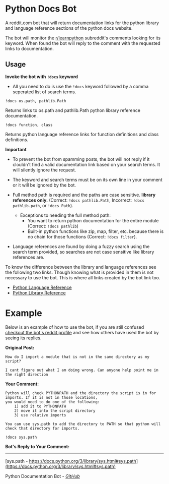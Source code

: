# Python Docs Bot
A reddit.com bot that will return documentation links for the python library and language reference sections of the python docs website.  
  
The bot will monitor the [r/learnpython](https://www.reddit.com/r/learnpython/) subreddit's comments looking for its keyword. When found the bot will reply to the comment with the requested links to documentation.  
  
## Usage

**Invoke the bot with `!docs` keyword**  
- All you need to do is use the `!docs` keyword followed by a comma seperated list of search terms.  
```
!docs os.path, pathlib.Path
```   
Returns links to os.path and pathlib.Path python library reference documentation.  
```  
!docs function, class
```  
Returns python language reference links for function definitions and class definitions.  
    
**Important**  
- To prevent the bot from spamming posts, the bot will not reply if it clouldn't find a valid documentation link based on your search terms. It will silently ignore the request.  
  
- The keyword and search terms must be on its own line in your comment or it will be ignored by the bot.  
  
- Full method path is required and the paths are case sensitive. **library references only.** (Correct: `!docs pathlib.Path`, Incorrect: `!docs pathlib.path`, or `!docs Path`). 
  - Exceptions to needing the full method path:
    - You want to return python documentation for the entire module (Correct: `!docs pathlib`) 
    - Built-in python functions like zip, map, filter, etc. because there is no chain for those functions (Correct: `!docs filter`).  
  
- Language references are found by doing a fuzzy search using the search term provided, so searches are not case sensitive like library references are.  
  
To know the difference between the library and language references see the following two links. Though knowing what is provided in them is not necessary to use the bot. This is where all links created by the bot link too.  
  - [Python Language Reference](https://docs.python.org/3/reference/index.html)  
  - [Python Library Reference](https://docs.python.org/3/library/index.html)  
  
# Example
  
Below is an example of how to use the bot, if you are still confused [checkout the bot's reddit profile](https://www.reddit.com/user/py_reference_bot) and see how others have used the bot by seeing its replies.  
  
**Original Post:**  
  
```
How do I import a module that is not in the same directory as my script?

I cant figure out what I am doing wrong. Can anyone help point me in the right direction
```

**Your Comment:**  
  
```
Python will check PYTHONPATH and the directory the script is in for imports. If it is not in those locations,  
you would need to do one of the following:  
    1) add it to PYTHONPATH  
    2) move it into the script directory  
    3) use relative imports  
  
You can use sys.path to add the directory to PATH so that python will check that directory for imports.  
  
!docs sys.path  
```    
  
**Bot's Reply to Your Comment:**  
  
---
  
[sys.path - https://docs.python.org/3/library/sys.html#sys.path](https://docs.python.org/3/library/sys.html#sys.path)  
  
Python Documentation Bot - *[GitHub](https://github.com/trevormiller6/Py-Docs-Bot)*
